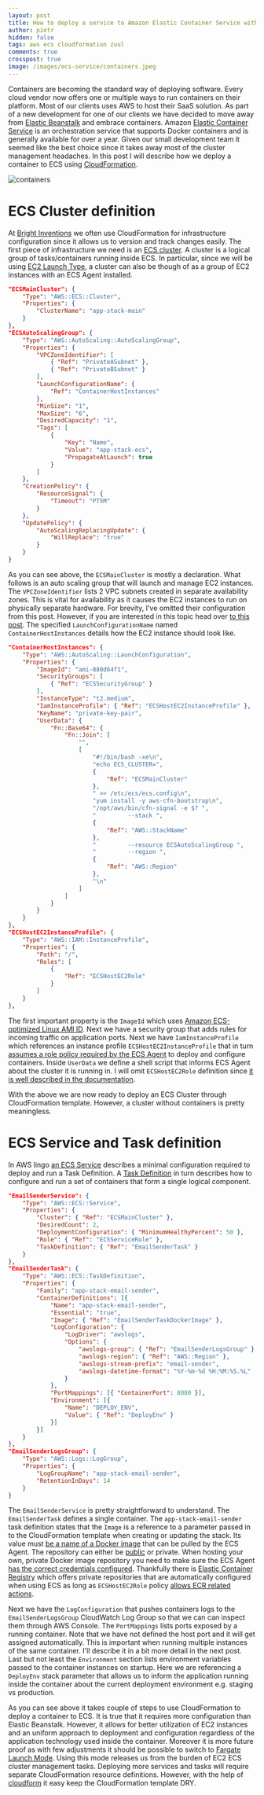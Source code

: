 ```yaml
---
layout: post
title: How to deploy a service to Amazon Elastic Container Service with CloudFormation?
author: piotr
hidden: false
tags: aws ecs cloudformation zuul 
comments: true
crosspost: true
image: /images/ecs-service/containers.jpeg
---
```


Containers are becoming the standard way of deploying software. Every cloud vendor now offers one or multiple ways to run containers on their platform. Most of our clients uses AWS to host their SaaS solution. As part of a new development for one of our clients we have decided to move away from [Elastic Beanstalk](https://docs.aws.amazon.com/elasticbeanstalk/latest/dg/Welcome.html) and embrace containers. Amazon [Elastic Container Service](https://aws.amazon.com/ecs/) is an orchestration service that supports Docker containers and is generally available for over a year. Given our small development team it seemed like the best choice since it takes away most of the cluster management headaches. In this post I will describe how we deploy a container to ECS using [CloudFormation](https://aws.amazon.com/cloudformation/).

![containers](/images/ecs-service/containers.jpeg)

# ECS Cluster definition

At [Bright Inventions](https://brightinventions.pl/) we often use CloudFormation for infrastructure configuration since it allows us to version and track changes easily. The first piece of infrastructure we need is an [ECS cluster](https://docs.aws.amazon.com/AmazonECS/latest/developerguide/ECS_clusters.html). A cluster is a logical group of tasks/containers running inside ECS. In particular, since we will be using [EC2 Launch Type](https://docs.aws.amazon.com/AmazonECS/latest/developerguide/launch_types.html), a cluster can also be though of as a group of EC2 instances with an ECS Agent installed.


```json
"ECSMainCluster": {
    "Type": "AWS::ECS::Cluster",
    "Properties": {
        "ClusterName": "app-stack-main"
    }
},
"ECSAutoScalingGroup": {
    "Type": "AWS::AutoScaling::AutoScalingGroup",
    "Properties": {
        "VPCZoneIdentifier": [
            { "Ref": "PrivateASubnet" },
            { "Ref": "PrivateBSubnet" }
        ],
        "LaunchConfigurationName": {
            "Ref": "ContainerHostInstances"
        },
        "MinSize": "1",
        "MaxSize": "6",
        "DesiredCapacity": "1",
        "Tags": [
            {
                "Key": "Name",
                "Value": "app-stack-ecs",
                "PropagateAtLaunch": true
            }
        ]
    },
    "CreationPolicy": {
        "ResourceSignal": {
            "Timeout": "PT5M"
        }
    },
    "UpdatePolicy": {
        "AutoScalingReplacingUpdate": {
            "WillReplace": "true"
        }
    }
}
```

As you can see above, the `ECSMainCluster` is mostly a declaration. What follows is an auto scaling group that will launch and manage EC2 instances. The `VPCZoneIdentifier` lists 2 VPC subnets created in separate availability zones. This is vital for availability as it causes the EC2 instances to run on physically separate hardware. For brevity, I've omitted their configuration from this post. However, if you are interested in this topic head over [to this post](https://sookocheff.com/post/aws/how-to-create-a-vpc-using-cloudformation/). The specified `LaunchConfigurationName` named `ContainerHostInstances` details how the EC2 instance should look like.

```json
"ContainerHostInstances": {
    "Type": "AWS::AutoScaling::LaunchConfiguration",
    "Properties": {
        "ImageId": "ami-880d64f1",
        "SecurityGroups": [
            { "Ref": "ECSSecurityGroup" }
        ],
        "InstanceType": "t2.medium",
        "IamInstanceProfile": { "Ref": "ECSHostEC2InstanceProfile" },
        "KeyName": "private-key-pair",
        "UserData": {
            "Fn::Base64": {
                "Fn::Join": [
                    "",
                    [
                        "#!/bin/bash -xe\n",
                        "echo ECS_CLUSTER=",
                        {
                            "Ref": "ECSMainCluster"
                        },
                        " >> /etc/ecs/ecs.config\n",
                        "yum install -y aws-cfn-bootstrap\n",
                        "/opt/aws/bin/cfn-signal -e $? ",
                        "         --stack ",
                        {
                            "Ref": "AWS::StackName"
                        },
                        "         --resource ECSAutoScalingGroup ",
                        "         --region ",
                        {
                            "Ref": "AWS::Region"
                        },
                        "\n"
                    ]
                ]
            }
        }
    }
},
"ECSHostEC2InstanceProfile": {
    "Type": "AWS::IAM::InstanceProfile",
    "Properties": {
        "Path": "/",
        "Roles": [
            {
                "Ref": "ECSHostEC2Role"
            }
        ]
    }
},
```

The first important property is the `ImageId` which uses [Amazon ECS-optimized Linux AMI ID](https://docs.aws.amazon.com/AmazonECS/latest/developerguide/ecs-optimized_AMI.html). Next we have a security group that adds rules for incoming traffic on application ports. Next we have `IamInstanceProfile` which references an instance profile `ECSHostEC2InstanceProfile` that in turn [assumes a role policy required by the ECS Agent](https://docs.aws.amazon.com/AmazonECS/latest/developerguide/instance_IAM_role.html) to deploy and configure containers.
Inside `UserData` we define a shell script that informs ECS Agent about the cluster it is running in. I will omit `ECSHostEC2Role` definition since [it is well described in the documentation](https://docs.aws.amazon.com/AmazonECS/latest/developerguide/instance_IAM_role.html).

With the above we are now ready to deploy an ECS Cluster through CloudFormation template. However, a cluster without containers is pretty meaningless.

# ECS Service and Task definition

In AWS lingo [an ECS Service](https://docs.aws.amazon.com/AmazonECS/latest/developerguide/ecs_services.html) describes a minimal configuration required to deploy and run a Task Definition. A [Task Definition](https://docs.aws.amazon.com/AmazonECS/latest/developerguide/task_definitions.html) in turn describes how to configure and run a set of containers that form a single logical component.

```json
"EmailSenderService": {
    "Type": "AWS::ECS::Service",
    "Properties": {
        "Cluster": { "Ref": "ECSMainCluster" },
        "DesiredCount": 2,
        "DeploymentConfiguration": { "MinimumHealthyPercent": 50 },
        "Role": { "Ref": "ECSServiceRole" },
        "TaskDefinition": { "Ref": "EmailSenderTask" }
    }
},
"EmailSenderTask": {
    "Type": "AWS::ECS::TaskDefinition",
    "Properties": {
        "Family": "app-stack-email-sender",
        "ContainerDefinitions": [{
            "Name": "app-stack-email-sender",
            "Essential": "true",
            "Image": { "Ref": "EmailSenderTaskDockerImage" },
            "LogConfiguration": {
                "LogDriver": "awslogs",
                "Options": {
                    "awslogs-group": { "Ref": "EmailSenderLogsGroup" },
                    "awslogs-region": { "Ref": "AWS::Region" },
                    "awslogs-stream-prefix": "email-sender",
                    "awslogs-datetime-format": "%Y-%m-%d %H:%M:%S.%L"
                }
            },
            "PortMappings": [{ "ContainerPort": 8080 }],
            "Environment": [{
                "Name": "DEPLOY_ENV",
                "Value": { "Ref": "DeployEnv" }
            }]
        }]
    }
},
"EmailSenderLogsGroup": {
    "Type": "AWS::Logs::LogGroup",
    "Properties": {
        "LogGroupName": "app-stack-email-sender",
        "RetentionInDays": 14
    }
}
```

The `EmailSenderService` is pretty straightforward to understand. The `EmailSenderTask` defines a single container. The `app-stack-email-sender` task definition states that the `Image` is a reference to a parameter passed in to the CloudFormation template when creating or updating the stack. Its value must [be a name of a Docker image](https://docs.docker.com/engine/reference/commandline/pull/#pull-from-a-different-registry) that can be pulled by the ECS Agent. The repository can either be [public](https://hub.docker.com/) or private. When hosting your own, private Docker image repository you need to make sure the ECS Agent [has the correct credentials configured](https://docs.aws.amazon.com/AmazonECS/latest/developerguide/private-auth.html). Thankfully there is [Elastic Container Registry](https://aws.amazon.com/ecr/) which offers private repositories that are automatically configured when using ECS as long as `ECSHostEC2Role` policy [allows ECR related actions](https://docs.aws.amazon.com/AmazonECS/latest/developerguide/instance_IAM_role.html).

Next we have the `LogConfiguration` that pushes containers logs to the `EmailSenderLogsGroup` CloudWatch Log Group so that we can can inspect them through AWS Console. The `PortMappings` lists ports exposed by a running container. Note that we have not defined the host port and it will get assigned automatically. This is important when running multiple instances of the same container. I'll describe it in a bit more detail in the next post. Last but not least the `Environment` section lists environment variables passed to the container instances on startup. Here we are referencing a `DeployEnv` stack parameter that allows us to inform the application running inside the container about the current deployment environment e.g. staging vs production.

As you can see above it takes couple of steps to use CloudFormation to deploy a container to ECS. It is true that it requires more configuration than Elastic Beanstalk. However, it allows for better utilization of EC2 instances and an uniform approach to deployment and configuration regardless of the application technology used inside the container. Moreover it is more future proof as with few adjustments it should be possible to switch to [Fargate Launch Mode](https://docs.aws.amazon.com/AmazonECS/latest/developerguide/launch_types.html). Using this mode releases us from the burden of EC2 ECS cluster management tasks. Deploying more services and tasks will require separate CloudFormation resource definitions. However, with the help of [cloudform](https://brightinventions.pl/blog/introducing-cloudform-tame-aws-cloudformation-templates/) it easy keep the CloudFormation template DRY.

